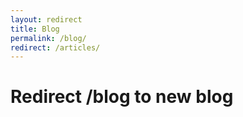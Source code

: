 ```yaml
---
layout: redirect
title: Blog
permalink: /blog/
redirect: /articles/
---
```


# Redirect /blog to new blog